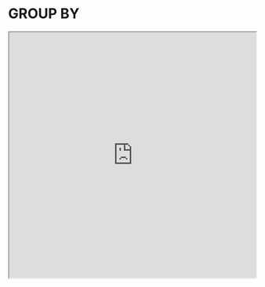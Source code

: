 # GROUP BY
<iframe src=https://mozilla.github.io/pdf.js/web/viewer.html?file=https://raw.githubusercontent.com/fortierq/cours/main/sql/cours/3_groupby/groupby.pdf#zoom=page-fit&pagemode=none height=500 width=100% allowfullscreen></iframe>